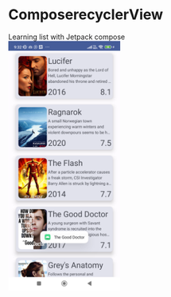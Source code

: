 # ComposerecyclerView
Learning list  with Jetpack compose </br>
<img src ="screenshot.png"  height="500"/></br>

